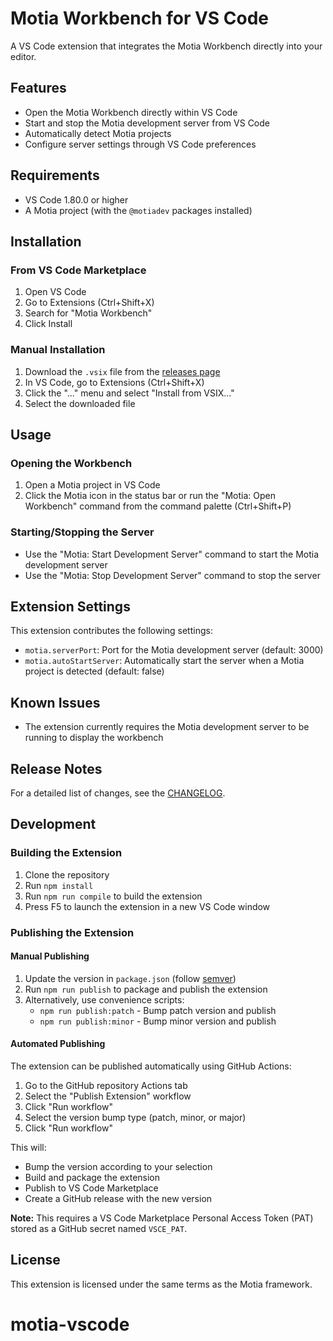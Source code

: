 # Motia Workbench for VS Code

A VS Code extension that integrates the Motia Workbench directly into your editor.

## Features

- Open the Motia Workbench directly within VS Code
- Start and stop the Motia development server from VS Code
- Automatically detect Motia projects
- Configure server settings through VS Code preferences

## Requirements

- VS Code 1.80.0 or higher
- A Motia project (with the `@motiadev` packages installed)

## Installation

### From VS Code Marketplace

1. Open VS Code
2. Go to Extensions (Ctrl+Shift+X)
3. Search for "Motia Workbench"
4. Click Install

### Manual Installation

1. Download the `.vsix` file from the [releases page](https://github.com/your-username/motia-vscode/releases)
2. In VS Code, go to Extensions (Ctrl+Shift+X)
3. Click the "..." menu and select "Install from VSIX..."
4. Select the downloaded file

## Usage

### Opening the Workbench

1. Open a Motia project in VS Code
2. Click the Motia icon in the status bar or run the "Motia: Open Workbench" command from the command palette (Ctrl+Shift+P)

### Starting/Stopping the Server

- Use the "Motia: Start Development Server" command to start the Motia development server
- Use the "Motia: Stop Development Server" command to stop the server

## Extension Settings

This extension contributes the following settings:

- `motia.serverPort`: Port for the Motia development server (default: 3000)
- `motia.autoStartServer`: Automatically start the server when a Motia project is detected (default: false)

## Known Issues

- The extension currently requires the Motia development server to be running to display the workbench

## Release Notes

For a detailed list of changes, see the [CHANGELOG](./CHANGELOG.md).

## Development

### Building the Extension

1. Clone the repository
2. Run `npm install`
3. Run `npm run compile` to build the extension
4. Press F5 to launch the extension in a new VS Code window

### Publishing the Extension

#### Manual Publishing

1. Update the version in `package.json` (follow [semver](https://semver.org/))
2. Run `npm run publish` to package and publish the extension
3. Alternatively, use convenience scripts:
   - `npm run publish:patch` - Bump patch version and publish
   - `npm run publish:minor` - Bump minor version and publish

#### Automated Publishing

The extension can be published automatically using GitHub Actions:

1. Go to the GitHub repository Actions tab
2. Select the "Publish Extension" workflow
3. Click "Run workflow"
4. Select the version bump type (patch, minor, or major)
5. Click "Run workflow"

This will:
- Bump the version according to your selection
- Build and package the extension
- Publish to VS Code Marketplace
- Create a GitHub release with the new version

**Note:** This requires a VS Code Marketplace Personal Access Token (PAT) stored as a GitHub secret named `VSCE_PAT`.

## License

This extension is licensed under the same terms as the Motia framework.
# motia-vscode
